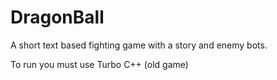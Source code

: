 # DragonBall
A short text based fighting game with a story and enemy bots.

To run you must use Turbo C++ (old game)
